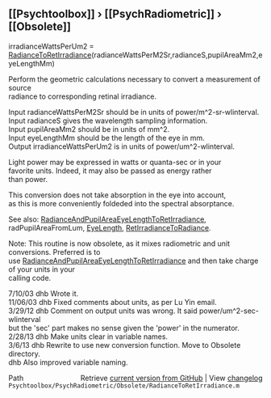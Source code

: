 ## [[Psychtoolbox]] &#8250; [[PsychRadiometric]] &#8250; [[Obsolete]]

irradianceWattsPerUm2 = [RadianceToRetIrradiance](RadianceToRetIrradiance)(radianceWattsPerM2Sr,radianceS,pupilAreaMm2,eyeLengthMm)  
  
Perform the geometric calculations necessary to convert a measurement of source  
radiance to corresponding retinal irradiance.   
  
  Input radianceWattsPerM2Sr should be in units of power/m^2-sr-wlinterval.  
  Input radianceS gives the wavelength sampling information.  
  Input pupilAreaMm2 should be in units of mm^2.  
  Input eyeLengthMm should be the length of the eye in mm.  
  Output irradianceWattsPerUm2 is in units of power/um^2-wlinterval.  
  
  Light power may be expressed in watts or quanta-sec or in your  
  favorite units.  Indeed, it may also be passed as energy rather  
  than power.    
  
This conversion does not take absorption in the eye into account,  
as this is more conveniently foldeded into the spectral absorptance.  
  
See also: [RadianceAndPupilAreaEyeLengthToRetIrradiance](RadianceAndPupilAreaEyeLengthToRetIrradiance), radPupilAreaFromLum, [EyeLength](EyeLength), [RetIrradianceToRadiance](RetIrradianceToRadiance).  
  
Note: This routine is now obsolete, as it mixes radiometric and unit conversions.  Preferred is to  
use [RadianceAndPupilAreaEyeLengthToRetIrradiance](RadianceAndPupilAreaEyeLengthToRetIrradiance) and then take charge of your units in your  
calling code.  
  
7/10/03  dhb  Wrote it.  
11/06/03 dhb  Fixed comments about units, as per Lu Yin email.  
3/29/12  dhb  Comment on output units was wrong.  It said power/um^2-sec-wlinterval  
              but the 'sec' part makes no sense given the 'power' in the numerator.  
2/28/13  dhb  Make units clear in variable names.  
3/6/13   dhb  Rewrite to use new conversion function.  Move to Obsolete directory.  
         dhb  Also improved variable naming.  




<div class="code_header" style="text-align:right;">
  <span style="float:left;">Path&nbsp;&nbsp;</span> <span class="counter">Retrieve <a href=
  "https://raw.github.com/Psychtoolbox-3/Psychtoolbox-3/beta/Psychtoolbox/PsychRadiometric/Obsolete/RadianceToRetIrradiance.m">current version from GitHub</a> | View <a href=
  "https://github.com/Psychtoolbox-3/Psychtoolbox-3/commits/beta/Psychtoolbox/PsychRadiometric/Obsolete/RadianceToRetIrradiance.m">changelog</a></span>
</div>
<div class="code">
  <code>Psychtoolbox/PsychRadiometric/Obsolete/RadianceToRetIrradiance.m</code>
</div>


